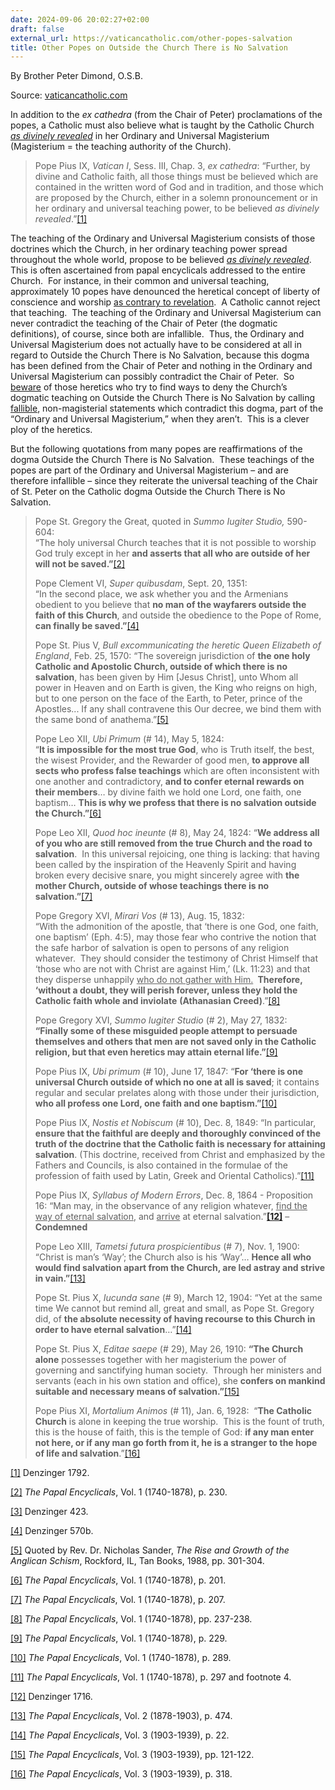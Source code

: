 ```yaml
---
date: 2024-09-06 20:02:27+02:00
draft: false
external_url: https://vaticancatholic.com/other-popes-salvation
title: Other Popes on Outside the Church There is No Salvation
---
```



By Brother Peter Dimond, O.S.B.

Source: [vaticancatholic.com](https://vaticancatholic.com/other-popes-salvation)


<p>In addition to the <em>ex cathedra</em> (from the Chair of Peter) proclamations of the popes, a Catholic must also believe what is taught by the Catholic Church <em><u>as divinely revealed</u></em> in her Ordinary and Universal Magisterium (Magisterium = the teaching authority of the Church).</p>
<blockquote>
<p>Pope Pius IX, <em>Vatican I</em>, Sess. III, Chap. 3, <em>ex cathedra</em>: “Further, by divine and Catholic faith, all those things must be believed which are contained in the written word of God and in tradition, and those which are proposed by the Church, either in a solemn pronouncement or in her ordinary and universal teaching power, to be believed <em>as divinely revealed</em>.”<a href="#_edn1" name="_ednref1">[1]</a></p>
</blockquote>
<p>The teaching of the Ordinary and Universal Magisterium consists of those doctrines which the Church, in her ordinary teaching power spread throughout the whole world, propose to be believed <em><u>as divinely revealed</u></em>.  This is often ascertained from papal encyclicals addressed to the entire Church.  For instance, in their common and universal teaching, approximately 10 popes have denounced the heretical concept of liberty of conscience and worship <u>as contrary to revelation</u>.  A Catholic cannot reject that teaching.  The teaching of the Ordinary and Universal Magisterium can never contradict the teaching of the Chair of Peter (the dogmatic definitions), of course, since both are infallible.  Thus, the Ordinary and Universal Magisterium does not actually have to be considered at all in regard to Outside the Church There is No Salvation, because this dogma has been defined from the Chair of Peter and nothing in the Ordinary and Universal Magisterium can possibly contradict the Chair of Peter.  So <u>beware</u> of those heretics who try to find ways to deny the Church’s dogmatic teaching on Outside the Church There is No Salvation by calling <u>fallible</u>, non-magisterial statements which contradict this dogma, part of the “Ordinary and Universal Magisterium,” when they aren’t.  This is a clever ploy of the heretics. </p>
<p>But the following quotations from many popes are reaffirmations of the dogma Outside the Church There is No Salvation.  These teachings of the popes are part of the Ordinary and Universal Magisterium – and are therefore infallible – since they reiterate the universal teaching of the Chair of St. Peter on the Catholic dogma Outside the Church There is No Salvation.</p>
<blockquote>
<p>Pope St. Gregory the Great, quoted in <em>Summo Iugiter Studio, </em>590-604:<br />“The holy universal Church teaches that it is not possible to worship God truly except in her <strong>and asserts that all who are outside of her will not be saved.”</strong><a href="#_edn2" name="_ednref2">[2]</a></p>
<p>Pope Clement VI, <em>Super quibusdam</em>, Sept. 20, 1351:<br />“In the second place, we ask whether you and the Armenians obedient to you believe that <strong>no man</strong> <strong>of the wayfarers outside the faith of this Church</strong>, and outside the obedience to the Pope of Rome, <strong>can finally be saved.”</strong><a href="#_edn4" name="_ednref4">[4]</a></p>
<p>Pope St. Pius V, <em>Bull excommunicating the heretic Queen Elizabeth of England</em>, Feb. 25, 1570: “The sovereign jurisdiction of <strong>the one holy Catholic and Apostolic Church, outside of which there is no salvation</strong>, has been given by Him [Jesus Christ], unto Whom all power in Heaven and on Earth is given, the King who reigns on high, but to one person on the face of the Earth, to Peter, prince of the Apostles... If any shall contravene this Our decree, we bind them with the same bond of anathema.”<a href="#_edn5" name="_ednref5">[5]</a></p>
<p>Pope Leo XII, <em>Ubi Primum</em> (# 14), May 5, 1824:<br />“<strong>It is impossible for the most true God</strong>, who is Truth itself, the best, the wisest Provider, and the Rewarder of good men, <strong>to approve all sects who profess false teachings</strong> which are often inconsistent with one another and contradictory, <strong>and to confer eternal rewards on their members</strong>… by divine faith we hold one Lord, one faith, one baptism… <strong>This is why we profess that there is no salvation outside the Church.”</strong><a href="#_edn6" name="_ednref6">[6]</a></p>
<p>Pope Leo XII, <em>Quod hoc ineunte</em> (# 8), May 24, 1824: “<strong>We address all of you who are still removed from the true Church and the road to salvation</strong>.  In this universal rejoicing, one thing is lacking: that having been called by the inspiration of the Heavenly Spirit and having broken every decisive snare, you might sincerely agree with <strong>the mother Church, outside of whose teachings there is no salvation.”</strong><a href="#_edn7" name="_ednref7">[7]</a></p>
<p>Pope Gregory XVI, <em>Mirari Vos</em> (# 13), Aug. 15, 1832:  <br />“With the admonition of the apostle, that ‘there is one God, one faith, one baptism’ (Eph. 4:5), may those fear who contrive the notion that the safe harbor of salvation is open to persons of any religion whatever.  They should consider the testimony of Christ Himself that ‘those who are not with Christ are against Him,’ (Lk. 11:23) and that they disperse unhappily <u>who do not gather with Him.</u> <strong> Therefore, ‘without a doubt, they will perish forever, unless they hold the Catholic faith whole and inviolate</strong> <strong>(Athanasian Creed)</strong>.”<a href="#_edn8" name="_ednref8">[8]</a></p>
<p>Pope Gregory XVI, <em>Summo Iugiter Studio</em> (# 2), May 27, 1832:<br /><strong>“Finally some of these misguided people attempt to persuade themselves and others that men are not saved only in the Catholic religion, but that even heretics may attain eternal life.”</strong><a href="#_edn9" name="_ednref9">[9]</a></p>
<p>Pope Pius IX, <em>Ubi primum </em>(# 10), June 17, 1847: “<strong>For ‘there is one universal Church outside of which no one at all is saved</strong>; it contains regular and secular prelates along with those under their jurisdiction, <strong>who all profess one Lord, one faith and one baptism.”</strong><a href="#_edn10" name="_ednref10">[10]</a></p>
<p>Pope Pius IX, <em>Nostis et Nobiscum </em>(# 10), Dec. 8, 1849: “In particular, <strong>ensure that the faithful are deeply and thoroughly convinced of the truth of the doctrine that the Catholic faith is necessary for attaining salvation</strong>. (This doctrine, received from Christ and emphasized by the Fathers and Councils, is also contained in the formulae of the profession of faith used by Latin, Greek and Oriental Catholics).”<a href="#_edn11" name="_ednref11">[11]</a></p>
<p>Pope Pius IX, <em>Syllabus of Modern Errors</em>, Dec. 8, 1864 - Proposition 16: “Man may, in the observance of any religion whatever, <u>find the way of eternal salvation</u>, and <u>arrive</u> at eternal salvation.”<a href="#_edn12" name="_ednref12"><strong>[12]</strong></a> – <strong>Condemned</strong></p>
<p>Pope Leo XIII, <em>Tametsi futura prospicientibus </em>(# 7), Nov. 1, 1900:<em>  </em>“Christ is man’s ‘Way’; the Church also is his ‘Way’… <strong>Hence all who would find salvation apart from the Church, are led astray and strive in vain.”</strong><a href="#_edn13" name="_ednref13">[13]</a></p>
<p>Pope St. Pius X, <em>Iucunda sane</em> (# 9), March 12, 1904: “Yet at the same time We cannot but remind all, great and small, as Pope St. Gregory did, of <strong>the absolute necessity of having recourse to this Church in order to have eternal salvation</strong>…”<a href="#_edn14" name="_ednref14">[14]</a></p>
<p>Pope St. Pius X, <em>Editae saepe</em> (# 29), May 26, 1910: <strong>“The Church alone</strong> possesses together with her magisterium the power of governing and sanctifying human society.  Through her ministers and servants (each in his own station and office), she <strong>confers on mankind suitable and necessary means of salvation.”</strong><a href="#_edn15" name="_ednref15">[15]</a></p>
<p>Pope Pius XI, <em>Mortalium Animos</em> (# 11), Jan. 6, 1928:  “<strong>The Catholic Church</strong> is alone in keeping the true worship.  This is the fount of truth, this is the house of faith, this is the temple of God: <strong>if any man enter not here, or if any man go forth from it, he is a stranger to the hope of life and salvation</strong>.”<a href="#_edn16" name="_ednref16">[16]</a></p>
</blockquote>


<div class="footnotes">
<div>
<p><a href="#_ednref1" name="_edn1">[1]</a> Denzinger 1792.</p>
</div>
<div>
<p><a href="#_ednref2" name="_edn2">[2]</a> <em>The Papal Encyclicals</em>, Vol. 1 (1740-1878), p. 230.</p>
</div>
<div>
<p><a href="#_ednref3" name="_edn3">[3]</a> Denzinger 423.</p>
</div>
<div>
<p><a href="#_ednref4" name="_edn4">[4]</a> Denzinger 570b.</p>
</div>
<div>
<p><a href="#_ednref5" name="_edn5">[5]</a> Quoted by Rev. Dr. Nicholas Sander, <em>The Rise and Growth of the Anglican Schism</em>, Rockford, IL, Tan Books, 1988, pp. 301-304.</p>
</div>
<div>
<p><a href="#_ednref6" name="_edn6">[6]</a> <em>The Papal Encyclicals</em>, Vol. 1 (1740-1878), p. 201.</p>
</div>
<div>
<p><a href="#_ednref7" name="_edn7">[7]</a> <em>The Papal Encyclicals</em>, Vol. 1 (1740-1878), p. 207.</p>
</div>
<div>
<p><a href="#_ednref8" name="_edn8">[8]</a> <em>The Papal Encyclicals</em>, Vol. 1 (1740-1878), pp. 237-238.</p>
</div>
<div>
<p><a href="#_ednref9" name="_edn9">[9]</a> <em>The Papal Encyclicals</em>, Vol. 1 (1740-1878), p. 229.</p>
</div>
<div>
<p><a href="#_ednref10" name="_edn10">[10]</a> <em>The Papal Encyclicals</em>, Vol. 1 (1740-1878), p. 289.</p>
</div>
<div>
<p><a href="#_ednref11" name="_edn11">[11]</a> <em>The Papal Encyclicals</em>, Vol. 1 (1740-1878), p. 297 and footnote 4.</p>
</div>
<div>
<p><a href="#_ednref12" name="_edn12">[12]</a> Denzinger 1716.</p>
</div>
<div>
<p><a href="#_ednref13" name="_edn13">[13]</a> <em>The Papal Encyclicals</em>, Vol. 2 (1878-1903), p. 474.</p>
</div>
<div>
<p><a href="#_ednref14" name="_edn14">[14]</a> <em>The Papal Encyclicals</em>, Vol. 3 (1903-1939), p. 22.</p>
</div>
<div>
<p><a href="#_ednref15" name="_edn15">[15]</a> <em>The Papal Encyclicals</em>, Vol. 3 (1903-1939), pp. 121-122.</p>
</div>
<div>
<p><a href="#_ednref16" name="_edn16">[16]</a> <em>The Papal Encyclicals</em>, Vol. 3 (1903-1939), p. 318.</p>
</div>
</div>
</div>
